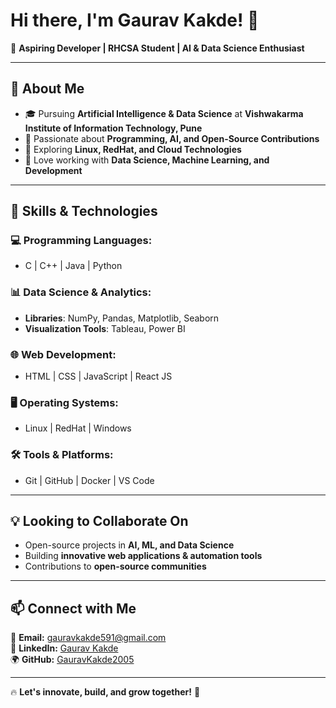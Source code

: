# Hi there, I'm Gaurav Kakde! 👋

🚀 **Aspiring Developer | RHCSA Student | AI & Data Science Enthusiast**

---

## 👀 About Me
- 🎓 Pursuing **Artificial Intelligence & Data Science** at **Vishwakarma Institute of Information Technology, Pune**
- 🤖 Passionate about **Programming, AI, and Open-Source Contributions**
- 🌱 Exploring **Linux, RedHat, and Cloud Technologies**
- 🔬 Love working with **Data Science, Machine Learning, and Development**

---

## 🌱 Skills & Technologies

### 💻 Programming Languages:
- C | C++ | Java | Python

### 📊 Data Science & Analytics:
- **Libraries**: NumPy, Pandas, Matplotlib, Seaborn
- **Visualization Tools**: Tableau, Power BI

### 🌐 Web Development:
- HTML | CSS | JavaScript | React JS

### 🖥 Operating Systems:
- Linux | RedHat | Windows

### 🛠 Tools & Platforms:
- Git | GitHub | Docker | VS Code 

---

## 💡 Looking to Collaborate On
- Open-source projects in **AI, ML, and Data Science**
- Building **innovative web applications & automation tools**
- Contributions to **open-source communities**

---

## 📫 Connect with Me
📩 **Email:** [gauravkakde591@gmail.com](mailto:gauravkakde591@gmail.com)  
💼 **LinkedIn:** [Gaurav Kakde](https://www.linkedin.com/in/gaurav-kakde/)  
🌍 **GitHub:** [GauravKakde2005](https://github.com/Gauravkakde2005)  

---

🔥 **Let's innovate, build, and grow together!** 🚀

